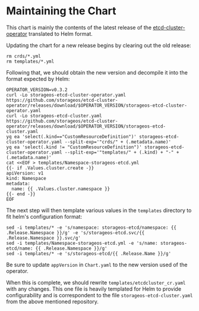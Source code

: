 # Maintaining the Chart
This chart is mainly the contents of the latest release of the [etcd-cluster-operator](https://github.com/storageos/etcd-cluster-operator/releases) translated to Helm format.

Updating the chart for a new release begins by clearing out the old release:

```shell
rm crds/*.yml
rm templates/*.yml
```

Following that, we should obtain the new version and decompile it into the format expected by Helm:

```shell
OPERATOR_VERSION=v0.3.2
curl -Lo storageos-etcd-cluster-operator.yaml https://github.com/storageos/etcd-cluster-operator/releases/download/$OPERATOR_VERSION/storageos-etcd-cluster-operator.yaml
curl -Lo storageos-etcd-cluster.yaml https://github.com/storageos/etcd-cluster-operator/releases/download/$OPERATOR_VERSION/storageos-etcd-cluster.yaml
yq ea 'select(.kind=="CustomResourceDefinition")' storageos-etcd-cluster-operator.yaml --split-exp='"crds/" + (.metadata.name)'
yq ea 'select(.kind != "CustomResourceDefinition")' storageos-etcd-cluster-operator.yaml --split-exp='"templates/" + (.kind) + "-" + (.metadata.name)'
cat <<EOF > templates/Namespace-storageos-etcd.yml
{{- if .Values.cluster.create -}}
apiVersion: v1
kind: Namespace
metadata:
  name: {{ .Values.cluster.namespace }}
{{- end -}}
EOF
```

The next step will then template various values in the `templates` directory to fit helm's configuration format:

```shell
sed -i templates/* -e 's/namespace: storageos-etcd/namespace: {{ .Release.Namespace }}/g' -e 's/storageos-etcd.svc/{{ .Release.Namespace }}.svc/g'
sed -i templates/Namespace-storageos-etcd.yml -e 's/name: storageos-etcd/name: {{ .Release.Namespace }}/g'
sed -i templates/* -e 's/storageos-etcd/{{ .Release.Name }}/g'
```

Be sure to update `appVersion` in `Chart.yaml` to the new version used of the operator.

When this is complete, we should rewrite `templates/etcdcluster_cr.yaml` with any changes. This one file is heavily templated for Helm to provide configurability and is correspondent to the file `storageos-etcd-cluster.yaml` from the above mentioned repository.
